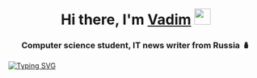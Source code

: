 <h1 align="center">Hi there, I'm <a href="https://t.me/vadimkulishov" target="_blank">Vadim</a> 
<img src="https://github.com/blackcater/blackcater/raw/main/images/Hi.gif" height="32"/></h1>
<h3 align="center">Computer science student, IT news writer from Russia 🪆</h3>
<a href="https://git.io/typing-svg" align="center"><img align="center" src="https://readme-typing-svg.herokuapp.com?font=Fira+Code&pause=1000&width=435&lines=Frontend+developer.+(Junior)" alt="Typing SVG" /></a>
